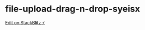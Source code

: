 # file-upload-drag-n-drop-syeisx

[Edit on StackBlitz ⚡️](https://stackblitz.com/edit/file-upload-drag-n-drop-syeisx)